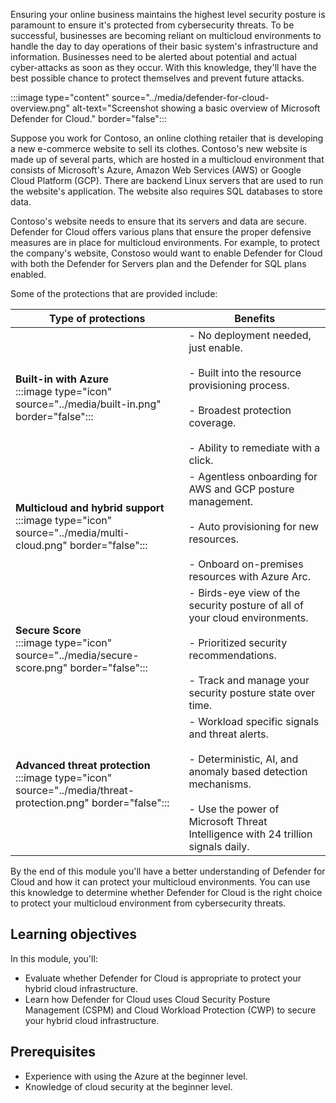 Ensuring your online business maintains the highest level security posture is paramount to ensure it's protected from cybersecurity threats. To be successful, businesses are becoming reliant on multicloud environments to handle the day to day operations of their basic system's infrastructure and information. Businesses need to be alerted about potential and actual cyber-attacks as soon as they occur. With this knowledge, they'll have the best possible chance to protect themselves and prevent future attacks.

:::image type="content" source="../media/defender-for-cloud-overview.png" alt-text="Screenshot showing a basic overview of Microsoft Defender for Cloud." border="false":::

Suppose you work for Contoso, an online clothing retailer that is developing a new e-commerce website to sell its clothes. Contoso's new website is made up of several parts, which are hosted in a multicloud environment that consists of Microsoft's Azure, Amazon Web Services (AWS) or Google Cloud Platform (GCP). There are backend Linux servers that are used to run the website's application. The website also requires SQL databases to store data.

Contoso's website needs to ensure that its servers and data are secure. Defender for Cloud offers various plans that ensure the proper defensive measures are in place for multicloud environments. For example, to protect the company's website, Constoso would want to enable Defender for Cloud with both the Defender for Servers plan and the Defender for SQL plans enabled.

Some of the protections that are provided include:

| Type of protections | Benefits |
|--|--|
| **Built-in with Azure** <br> :::image type="icon" source="../media/built-in.png" border="false"::: | - No deployment needed, just enable. <br><br> - Built into the resource provisioning process. <br><br> - Broadest protection coverage. <br><br> -  Ability to remediate with a click.|
| **Multicloud and hybrid support** <br> :::image type="icon" source="../media/multi-cloud.png" border="false"::: | - Agentless onboarding for AWS and GCP posture management. <br><br> - Auto provisioning for new resources. <br><br> - Onboard on-premises resources with Azure Arc.|
| **Secure Score** <br> :::image type="icon" source="../media/secure-score.png" border="false":::| - Birds-eye view of the security posture of all of your cloud environments. <br><br> - Prioritized security recommendations. <br><br> -  Track and manage your security posture state over time. |
| **Advanced threat protection** <br>:::image type="icon" source="../media/threat-protection.png" border="false"::: | - Workload specific signals and threat alerts. <br><br> -  Deterministic, AI, and anomaly based detection mechanisms. <br><br> - Use the power of Microsoft Threat Intelligence with 24 trillion signals daily. |

By the end of this module you'll have a better understanding of Defender for Cloud and how it can protect your multicloud environments. You can use this knowledge to determine whether Defender for Cloud is the right choice to protect your multicloud environment from cybersecurity threats.

## Learning objectives

In this module, you'll:

- Evaluate whether Defender for Cloud is appropriate to protect your hybrid cloud infrastructure.
- Learn how Defender for Cloud uses Cloud Security Posture Management (CSPM) and Cloud Workload Protection (CWP) to secure your hybrid cloud infrastructure.

## Prerequisites

- Experience with using the Azure at the beginner level.
- Knowledge of cloud security at the beginner level.
